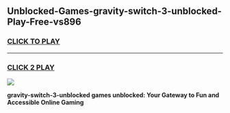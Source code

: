 
## Unblocked-Games-gravity-switch-3-unblocked-Play-Free-vs896
<h3>
<a href="https://premium76.site?title=gravity-switch-3-unblocked&ref=20M">CLICK TO PLAY</a></h3>
<hr>

<h3>
<a href="https://premium76.site?title=gravity-switch-3-unblocked&ref=20M">CLICK 2 PLAY</a>
  
</h3>

<a href="https://premium76.site?title=gravity-switch-3-unblocked&ref=19M"><img src="https://clearcache.store/games.png"></a>


**gravity-switch-3-unblocked games unblocked: Your Gateway to Fun and Accessible Online Gaming**
